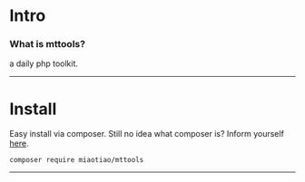 # Intro

### What is mttools?

a daily php toolkit.

-------------------------------------------------

# Install

Easy install via composer. Still no idea what composer is? Inform yourself [here](http://getcomposer.org).

```
composer require miaotiao/mttools
```

-------------------------------------------------